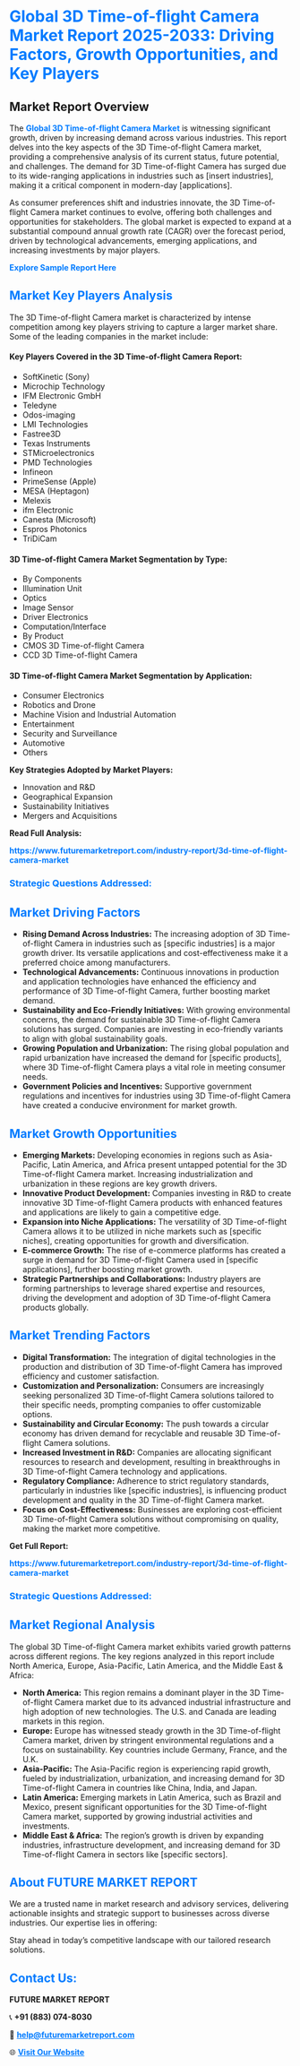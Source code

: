 <h1 style="color: #007BFF;">Global 3D Time-of-flight Camera Market Report 2025-2033: Driving Factors, Growth Opportunities, and Key Players</h1>

<section id="overview">
<h2>Market Report Overview</h2>
<p>The <a href="https://www.futuremarketreport.com/industry-report/3d-time-of-flight-camera-market" style="color: #007BFF; text-decoration: none;"><strong>Global 3D Time-of-flight Camera Market</strong></a> is witnessing significant growth, driven by increasing demand across various industries. This report delves into the key aspects of the 3D Time-of-flight Camera market, providing a comprehensive analysis of its current status, future potential, and challenges. The demand for 3D Time-of-flight Camera has surged due to its wide-ranging applications in industries such as [insert industries], making it a critical component in modern-day [applications].</p>
<p>As consumer preferences shift and industries innovate, the 3D Time-of-flight Camera market continues to evolve, offering both challenges and opportunities for stakeholders. The global market is expected to expand at a substantial compound annual growth rate (CAGR) over the forecast period, driven by technological advancements, emerging applications, and increasing investments by major players.</p>
</section>

<section id="overview">
<p><a href="https://www.futuremarketreport.com/request-sample/reportId=108653" style="color: #007BFF; text-decoration: none;"><strong>Explore Sample Report Here</strong></a></p>
</section>

<section id="key-players">
<h2 style="color: #007BFF;">Market Key Players Analysis</h2>
<p>The 3D Time-of-flight Camera market is characterized by intense competition among key players striving to capture a larger market share. Some of the leading companies in the market include:</p>
<h4>Key Players Covered in the 3D Time-of-flight Camera Report:</h4>
<ul><li>SoftKinetic (Sony)</li><li>Microchip Technology</li><li>IFM Electronic GmbH</li><li>Teledyne</li><li>Odos-imaging</li><li>LMI Technologies</li><li>Fastree3D</li><li>Texas Instruments</li><li>STMicroelectronics</li><li>PMD Technologies</li><li>Infineon</li><li>PrimeSense (Apple)</li><li>MESA (Heptagon)</li><li>Melexis</li><li>ifm Electronic</li><li>Canesta (Microsoft)</li><li>Espros Photonics</li><li>TriDiCam</li></ul>
<h4>3D Time-of-flight Camera Market Segmentation by Type:</h4>
<ul><li>By Components</li><li>Illumination Unit</li><li>Optics</li><li>Image Sensor</li><li>Driver Electronics</li><li>Computation/Interface</li><li>By Product</li><li>CMOS 3D Time-of-flight Camera</li><li>CCD 3D Time-of-flight Camera</li></ul>

<h4>3D Time-of-flight Camera Market Segmentation by Application:</h4>
<ul><li>Consumer Electronics</li><li>Robotics and Drone</li><li>Machine Vision and Industrial Automation</li><li>Entertainment</li><li>Security and Surveillance</li><li>Automotive</li><li>Others</li></ul>
<p><strong>Key Strategies Adopted by Market Players:</strong></p>
<ul>
<li>Innovation and R&D</li>
<li>Geographical Expansion</li>
<li>Sustainability Initiatives</li>
<li>Mergers and Acquisitions</li>
</ul>
</section>

<section>
<p><strong>Read Full Analysis: </strong></p><a href="https://www.futuremarketreport.com/industry-report/3d-time-of-flight-camera-market" style="color: #007BFF; text-decoration: none;"><strong>https://www.futuremarketreport.com/industry-report/3d-time-of-flight-camera-market</strong></a>
<h3 style="color: #007BFF;">Strategic Questions Addressed:</h3>
</section>

<section id="driving-factors">
<h2 style="color: #007BFF;">Market Driving Factors</h2>
<ul>
<li><strong>Rising Demand Across Industries:</strong> The increasing adoption of 3D Time-of-flight Camera in industries such as [specific industries] is a major growth driver. Its versatile applications and cost-effectiveness make it a preferred choice among manufacturers.</li>
<li><strong>Technological Advancements:</strong> Continuous innovations in production and application technologies have enhanced the efficiency and performance of 3D Time-of-flight Camera, further boosting market demand.</li>
<li><strong>Sustainability and Eco-Friendly Initiatives:</strong> With growing environmental concerns, the demand for sustainable 3D Time-of-flight Camera solutions has surged. Companies are investing in eco-friendly variants to align with global sustainability goals.</li>
<li><strong>Growing Population and Urbanization:</strong> The rising global population and rapid urbanization have increased the demand for [specific products], where 3D Time-of-flight Camera plays a vital role in meeting consumer needs.</li>
<li><strong>Government Policies and Incentives:</strong> Supportive government regulations and incentives for industries using 3D Time-of-flight Camera have created a conducive environment for market growth.</li>
</ul>
</section>

<section id="growth-opportunities">
<h2 style="color: #007BFF;">Market Growth Opportunities</h2>
<ul>
<li><strong>Emerging Markets:</strong> Developing economies in regions such as Asia-Pacific, Latin America, and Africa present untapped potential for the 3D Time-of-flight Camera market. Increasing industrialization and urbanization in these regions are key growth drivers.</li>
<li><strong>Innovative Product Development:</strong> Companies investing in R&D to create innovative 3D Time-of-flight Camera products with enhanced features and applications are likely to gain a competitive edge.</li>
<li><strong>Expansion into Niche Applications:</strong> The versatility of 3D Time-of-flight Camera allows it to be utilized in niche markets such as [specific niches], creating opportunities for growth and diversification.</li>
<li><strong>E-commerce Growth:</strong> The rise of e-commerce platforms has created a surge in demand for 3D Time-of-flight Camera used in [specific applications], further boosting market growth.</li>
<li><strong>Strategic Partnerships and Collaborations:</strong> Industry players are forming partnerships to leverage shared expertise and resources, driving the development and adoption of 3D Time-of-flight Camera products globally.</li>
</ul>
</section>

<section id="trending-factors">
<h2 style="color: #007BFF;">Market Trending Factors</h2>
<ul>
<li><strong>Digital Transformation:</strong> The integration of digital technologies in the production and distribution of 3D Time-of-flight Camera has improved efficiency and customer satisfaction.</li>
<li><strong>Customization and Personalization:</strong> Consumers are increasingly seeking personalized 3D Time-of-flight Camera solutions tailored to their specific needs, prompting companies to offer customizable options.</li>
<li><strong>Sustainability and Circular Economy:</strong> The push towards a circular economy has driven demand for recyclable and reusable 3D Time-of-flight Camera solutions.</li>
<li><strong>Increased Investment in R&D:</strong> Companies are allocating significant resources to research and development, resulting in breakthroughs in 3D Time-of-flight Camera technology and applications.</li>
<li><strong>Regulatory Compliance:</strong> Adherence to strict regulatory standards, particularly in industries like [specific industries], is influencing product development and quality in the 3D Time-of-flight Camera market.</li>
<li><strong>Focus on Cost-Effectiveness:</strong> Businesses are exploring cost-efficient 3D Time-of-flight Camera solutions without compromising on quality, making the market more competitive.</li>
</ul>
</section>

<section>
<p><strong>Get Full Report: </strong></p><a href="https://www.futuremarketreport.com/industry-report/3d-time-of-flight-camera-market" style="color: #007BFF; text-decoration: none;"><strong>https://www.futuremarketreport.com/industry-report/3d-time-of-flight-camera-market</strong></a>
<h3 style="color: #007BFF;">Strategic Questions Addressed:</h3>
</section>


<section id="regional-analysis">
<h2 style="color: #007BFF;">Market Regional Analysis</h2>
<p>The global 3D Time-of-flight Camera market exhibits varied growth patterns across different regions. The key regions analyzed in this report include North America, Europe, Asia-Pacific, Latin America, and the Middle East & Africa:</p>
<ul>
<li><strong>North America:</strong> This region remains a dominant player in the 3D Time-of-flight Camera market due to its advanced industrial infrastructure and high adoption of new technologies. The U.S. and Canada are leading markets in this region.</li>
<li><strong>Europe:</strong> Europe has witnessed steady growth in the 3D Time-of-flight Camera market, driven by stringent environmental regulations and a focus on sustainability. Key countries include Germany, France, and the U.K.</li>
<li><strong>Asia-Pacific:</strong> The Asia-Pacific region is experiencing rapid growth, fueled by industrialization, urbanization, and increasing demand for 3D Time-of-flight Camera in countries like China, India, and Japan.</li>
<li><strong>Latin America:</strong> Emerging markets in Latin America, such as Brazil and Mexico, present significant opportunities for the 3D Time-of-flight Camera market, supported by growing industrial activities and investments.</li>
<li><strong>Middle East & Africa:</strong> The region’s growth is driven by expanding industries, infrastructure development, and increasing demand for 3D Time-of-flight Camera in sectors like [specific sectors].</li>
</ul>
</section>

<footer>
<h2 style="color: #007BFF;">About FUTURE MARKET REPORT</h2>
<p>We are a trusted name in market research and advisory services, delivering actionable insights and strategic support to businesses across diverse industries. Our expertise lies in offering:</p>

<p>Stay ahead in today’s competitive landscape with our tailored research solutions.</p>

<h2 style="color: #007BFF;">Contact Us:</h2>
<p><strong>FUTURE MARKET REPORT</strong></p>
<p>📞 <strong>+91 (883) 074-8030</strong></p>
<p>📧 <strong><a href="mailto:help@futuremarketreport.com" style="color: #007BFF;">help@futuremarketreport.com</a></strong></p>
<p>🌐 <strong><a href="https://www.futuremarketreport.com/" style="color: #007BFF;">Visit Our Website</a></strong></p>
</footer>
